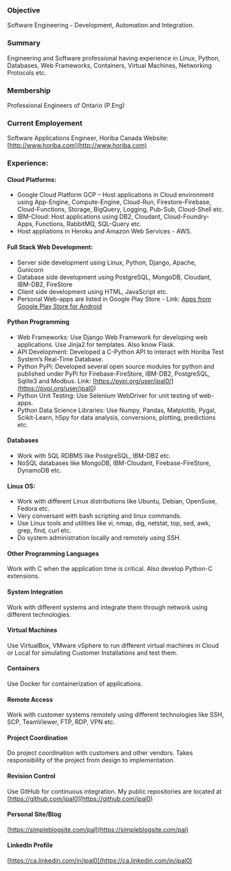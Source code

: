 ### Objective 
Software Engineering - Development, Automation and Integration.

### Summary
Engineering and Software professional having experience in Linux, Python, Databases, Web Frameworks, Containers, Virtual Machines, Networking Protocols etc.

### Membership
Professional Engineers of Ontario (P.Eng)

### Current Employement
Software Applications Engineer, Horiba Canada
Website: [http://www.horiba.com](http://www.horiba.com)

### Experience: 

#### Cloud Platforms:
- Google Cloud Platform GCP – Host applications in Cloud environment using App-Engine, Compute-Engine, Cloud-Run, Firestore-Firebase, Cloud-Functions, Storage, BigQuery, Logging, Pub-Sub, Cloud-Shell etc.
- IBM-Cloud: Host applications using DB2, Cloudant, Cloud-Foundry-Apps, Functions, RabbitMQ, SQL-Query etc.
- Host appliations in Heroku and Amazon Web Services - AWS.

#### Full Stack Web Development:
- Server side development using Linux, Python, Django, Apache, Gunicorn
- Database side development using PostgreSQL, MongoDB, Cloudant, IBM-DB2, FireStore
- Client side development using HTML, JavaScript etc.
- Personal Web-apps are listed in Google Play Store - Link: [Apps from Google Play Store for Android](https://play.google.com/store/search?q=pub%3APal&c=apps)

#### Python Programming
- Web Frameworks: Use Django Web Framework for developing web applications. Use Jinja2 for templates. Also know Flask.
- API Development: Developed a C-Python API to interact with Horiba Test System’s Real-Time Database.
- Python PyPi: Developed several open source modules for python and published under PyPi for Firebase-FireStore, IBM-DB2, PostgreSQL, Sqlite3 and Modbus.  Link: [https://pypi.org/user/ipal0/] (https://pypi.org/user/ipal0)
- Python Unit Testing: Use Selenium WebDriver for  unit testing of web-apps.
- Python Data Science Libraries: Use Numpy, Pandas, Matplotlib, Pygal, Scikit-Learn, h5py for data analysis, conversions, plotting, predictions etc.

#### Databases 
- Work with SQL RDBMS like PostgreSQL, IBM-DB2 etc.
- NoSQL databases like MongoDB, IBM-Cloudant, Firebase-FireStore, DynamoDB etc.

#### Linux OS:
- Work with different Linux distributions like Ubuntu, Debian, OpenSuse, Fedora etc.
- Very conversant with bash scripting and linux commands.
- Use Linux tools and utilities like vi, nmap, dig, netstat, top, sed, awk, grep, find, curl etc.
- Do system administration locally and remotely using SSH.

#### Other Programming Languages
Work with C when the application time is critical. Also develop Python-C extensions.

#### System Integration 
Work with different systems and integrate them through network using different technologies.

#### Virtual Machines 
Use VirtualBox, VMware vSphere to run different virtual machines in Cloud or Local for simulating Customer Installations and test them.

#### Containers
Use Docker for containerization of applications.

#### Remote Access
Work with customer systems remotely using different technologies like SSH, SCP, TeamViewer, FTP, RDP, VPN etc.

#### Project Coordination
Do project coordination with customers and other vendors. Takes responsibility of the project from design to implementation.

#### Revision Control
Use GitHub for continuous integration. My public repositories are located at [https://github.com/ipal0](https://github.com/ipal0) 

#### Personal Site/Blog
[https://simpleblogsite.com/pal](https://simpleblogsite.com/pal)

#### LinkedIn Profile
[https://ca.linkedin.com/in/ipal0](https://ca.linkedin.com/in/ipal0)
